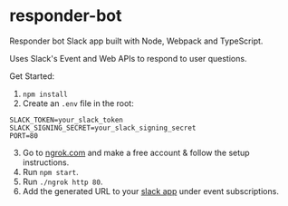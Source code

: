 # responder-bot
Responder bot Slack app built with Node, Webpack and TypeScript.

Uses Slack's Event and Web APIs to respond to user questions. 

Get Started:

1. `npm install`
2. Create an `.env` file in the root:

```
SLACK_TOKEN=your_slack_token
SLACK_SIGNING_SECRET=your_slack_signing_secret
PORT=80
```

3. Go to [ngrok.com](https://ngrok.com) and make a free account & follow the setup instructions.
4. Run `npm start`.
5. Run `./ngrok http 80`.
6. Add the generated URL to your [slack app](https://api.slack.com/apps/) under event subscriptions.
